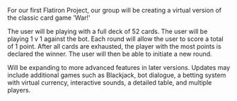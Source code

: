 For our first Flatiron Project, our group will be creating a virtual version of the classic card game 'War!' 

The user will be playing with a full deck of 52 cards. The user will be playing 1 v 1 against the bot. Each round will allow the user to score a total of 1 point. After all cards are exhausted, the player with the most points is declared the winner. The user will then be able to initiate a new round. 

Will be expanding to more advanced features in later versions. Updates may include additional games such as Blackjack, bot dialogue, a betting system with virtual currency,  interactive sounds, a detailed table, and multiple players.
